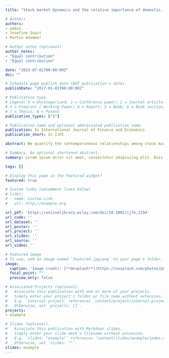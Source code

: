 ```yaml
---
title: "Stock market dynamics and the relative importance of domestic, foreign, and common shocks"

# Authors
authors:
- admin
- Josefine Quast
- Martin Ademmer

# Author notes (optional)
author_notes:
- "Equal contribution"
- "Equal contribution"

date: "2013-07-01T00:00:00Z"
doi: ""

# Schedule page publish date (NOT publication's date).
publishDate: "2017-01-01T00:00:00Z"

# Publication type.
# Legend: 0 = Uncategorized; 1 = Conference paper; 2 = Journal article;
# 3 = Preprint / Working Paper; 4 = Report; 5 = Book; 6 = Book section;
# 7 = Thesis; 8 = Patent
publication_types: ["1"]

# Publication name and optional abbreviated publication name.
publication: In International Journal of Finance and Economics
publication_short: In IJFE

abstract: We quantify the contemporaneous relationships among stock markets in the euro area, the United States, and a group of emerging economies over the period from 2008 to 2017. Exploiting the heteroskedasticity in the stock market data, we identify shocks that originated in the respective domestic markets and shocks that are common to all markets. Our results underline the leading role of the United States in international equity markets, but also point to the importance of indirect spillovers for all economies. Variance decompositions show that while domestic shocks explain the bigger part of the variation in each stock market, a substantial part of the variation in the euro area and the emerging economies can be attributed to foreign shocks. A comparison with a sample covering the pre-crisis period from 1999 to 2007 suggests a strengthening of the linkages among global stock markets in recent years. In particular, the spillovers from advanced to emerging economies have become more pronounced.

# Summary. An optional shortened abstract.
summary: Lorem ipsum dolor sit amet, consectetur adipiscing elit. Duis posuere tellus ac convallis placerat. Proin tincidunt magna sed ex sollicitudin condimentum.

tags: []

# Display this page in the Featured widget?
featured: true

# Custom links (uncomment lines below)
# links:
# - name: Custom Link
#   url: http://example.org

url_pdf: 'https://onlinelibrary.wiley.com/doi/10.1002/ijfe.2194'
url_code: ''
url_dataset: ''
url_poster: ''
url_project: ''
url_slides: ''
url_source: ''
url_video: ''

# Featured image
# To use, add an image named `featured.jpg/png` to your page's folder. 
image:
  caption: 'Image credit: [**Unsplash**](https://unsplash.com/photos/pLCdAaMFLTE)'
  focal_point: ""
  preview_only: false

# Associated Projects (optional).
#   Associate this publication with one or more of your projects.
#   Simply enter your project's folder or file name without extension.
#   E.g. `internal-project` references `content/project/internal-project/index.md`.
#   Otherwise, set `projects: []`.
projects:
- example

# Slides (optional).
#   Associate this publication with Markdown slides.
#   Simply enter your slide deck's filename without extension.
#   E.g. `slides: "example"` references `content/slides/example/index.md`.
#   Otherwise, set `slides: ""`.
slides: example
---
```

